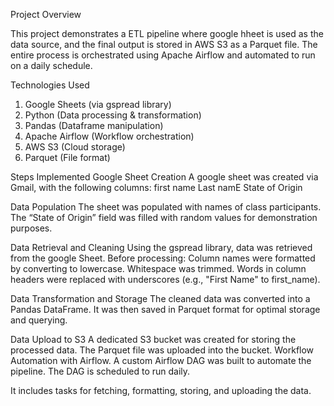 Project Overview

This project demonstrates a ETL pipeline where google hheet is used as the data source, and the final output is stored in AWS S3 as a Parquet file. 
The entire process is orchestrated using Apache Airflow and automated to run on a daily schedule.

Technologies Used
1. Google Sheets (via gspread library)
2. Python (Data processing & transformation)
3. Pandas (Dataframe manipulation)
4. Apache Airflow (Workflow orchestration)
5. AWS S3 (Cloud storage)
6. Parquet (File format)

Steps Implemented
Google Sheet Creation
A google sheet was created via Gmail, with the following columns:
first name
Last namE
 State of Origin 

Data Population
The sheet was populated with names of class participants. 
The “State of Origin” field was filled with random values for demonstration purposes.

Data Retrieval and Cleaning
Using the gspread library, data was retrieved from the google Sheet. Before processing:
Column names were formatted by converting to lowercase.
Whitespace was trimmed.
Words in column headers were replaced with underscores (e.g., "First Name" to first_name).

Data Transformation and Storage
The cleaned data was converted into a Pandas DataFrame.
It was then saved in Parquet format for optimal storage and querying.

Data Upload to S3
A dedicated S3 bucket was created for storing the processed data.
The Parquet file was uploaded into the bucket.
Workflow Automation with Airflow.
A custom Airflow DAG was built to automate the pipeline.
The DAG is scheduled to run daily.

It includes tasks for fetching, formatting, storing, and uploading the data.

